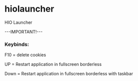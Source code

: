 # hiolauncher
 HIO Launcher
 
 ---IMPORTANT!---
 
### Keybinds:

F10 = delete cookies

UP = Restart application in fullscreen borderless

Down = Restart application in fullscreen borderless with taskbar

